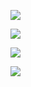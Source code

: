 ![](https://media.discordapp.net/attachments/1408449991957287098/1420529146211209227/rn_image_picker_lib_temp_8b785219-c69a-4a87-a466-54a0b3130f3f.jpg?ex=68d6631c&is=68d5119c&hm=11629582a76563440fbf30d4e7a7ab7c3195ff55d289df932b1ab748038eb9c9&=&format=webp&width=1340&height=1786)

![](https://media.discordapp.net/attachments/1408449991957287098/1420529146789892096/rn_image_picker_lib_temp_c638a1e4-34e8-4570-a1c0-e7c3cb9b1c00.jpg?ex=68d6631c&is=68d5119c&hm=d801e26d14ed4869b341d709e640f8a519f2c54374dab62ff34e89e07181d045&=&format=webp&width=1340&height=1786)

![](https://media.discordapp.net/attachments/1408449991957287098/1420529147419033691/rn_image_picker_lib_temp_fabdad69-84f7-416f-9eb2-7c8d456aaeae.jpg?ex=68d6631c&is=68d5119c&hm=3c8bdefd63b82304cfdb13138044f43372f0f16c8aee9431088b7e6bcbaa6927&=&format=webp&width=1340&height=1786)

![](https://media.discordapp.net/attachments/1408449991957287098/1420529147951845498/rn_image_picker_lib_temp_bf0ef2fb-41e9-4233-816c-79549e2d0963.jpg?ex=68d6631d&is=68d5119d&hm=f4b5c8a35755c5a1b6e6791cf4c9c23522dade22987d926d3f6f87146c25274e&=&format=webp&width=1340&height=1786)